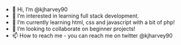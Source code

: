 - 👋 Hi, I’m @kjharvey90
- 👀 I’m interested in learning full stack development.
- 🌱 I’m currently learning html, css and javascript with a bit of php!
- 💞️ I’m looking to collaborate on beginner projects!
- 📫 How to reach me - you can reach me on twitter @kjharvey90

<!---
kjharvey90/kjharvey90 is a ✨ special ✨ repository because its `README.md` (this file) appears on your GitHub profile.
You can click the Preview link to take a look at your changes.
--->
